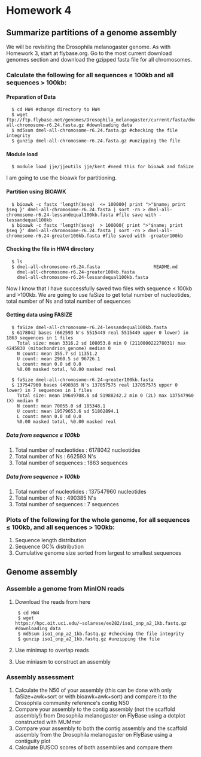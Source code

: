 # Homework 4

## Summarize partitions of a genome assembly

We will be revisiting the Drosophila melanogaster genome. As with Homework 3, start at flybase.org. Go to the most current download genomes section and download the gzipped fasta file for all chromosomes.

### Calculate the following for all sequences ≤ 100kb and all sequences > 100kb:

#### Preparation of Data

      $ cd HW4 #change directory to HW4   
      $ wget ftp://ftp.flybase.net/genomes/Drosophila_melanogaster/current/fasta/dmel-all-chromosome-r6.24.fasta.gz #downloading data   
      $ md5sum dmel-all-chromosome-r6.24.fasta.gz #checking the file integrity   
      $ gunzip dmel-all-chromosome-r6.24.fasta.gz #unzipping the file

#### Module load

      $ module load jje/jjeutils jje/kent #need this for bioawk and faSize

I am going to use the bioawk for partitioning. 

#### Partition using BIOAWK
      $ bioawk -c fastx 'length($seq)  <= 100000{ print ">"$name; print $seq }' dmel-all-chromosome-r6.24.fasta | sort -rn > dmel-all-chromosome-r6.24-lessandequal100kb.fasta #file save with -lessandequal100kb
      $ bioawk -c fastx 'length($seq)  > 100000{ print ">"$name; print $seq }' dmel-all-chromosome-r6.24.fasta | sort -rn > dmel-all-chromosome-r6.24-greater100kb.fasta #file saved with -greater100kb
   
#### Checking the file in HW4 directory
      $ ls 
      $ dmel-all-chromosome-r6.24.fasta                    README.md
        dmel-all-chromosome-r6.24-greater100kb.fasta       
        dmel-all-chromosome-r6.24-lessandequal100kb.fasta

Now I know that I have successfully saved two files with sequence ≤ 100kb and >100kb. We are going to use faSize to get total number of nucleotides, total number of Ns and total number of sequences

#### Getting data using FASIZE
      $ faSize dmel-all-chromosome-r6.24-lessandequal100kb.fasta 
      $ 6178042 bases (662593 N's 5515449 real 5515449 upper 0 lower) in 1863 sequences in 1 files
        Total size: mean 3316.2 sd 108053.8 min 0 (211000022278031) max 4245830 (mitochondrion_genome) median 0
        N count: mean 355.7 sd 11351.2
        U count: mean 2960.5 sd 96726.1
        L count: mean 0.0 sd 0.0
        %0.00 masked total, %0.00 masked real
        
      $ faSize dmel-all-chromosome-r6.24-greater100kb.fasta  
      $ 137547960 bases (490385 N's 137057575 real 137057575 upper 0 lower) in 7 sequences in 1 files 
        Total size: mean 19649708.6 sd 51988242.2 min 0 (2L) max 137547960 (X) median 0
        N count: mean 70055.0 sd 185348.1
        U count: mean 19579653.6 sd 51802894.1
        L count: mean 0.0 sd 0.0
        %0.00 masked total, %0.00 masked real

##### Data from sequence ≤ 100kb
1. Total number of nucleotides : 6178042 nucleotides
2. Total number of Ns : 662593 N's
3. Total number of sequences : 1863 sequences

##### Data from sequence > 100kb
1. Total number of nucleotides : 137547960 nucleotides
2. Total number of Ns : 490385 N's
3. Total number of sequences : 7 sequences


### Plots of the following for the whole genome, for all sequences ≤ 100kb, and all sequences > 100kb:

1. Sequence length distribution
2. Sequence GC% distribution
3. Cumulative genome size sorted from largest to smallest sequences


## Genome assembly

### Assemble a genome from MinION reads

1. Download the reads from here   

        $ cd HW4
        $ wget https://hpc.oit.uci.edu/~solarese/ee282/iso1_onp_a2_1kb.fastq.gz #downloading data
        $ md5sum iso1_onp_a2_1kb.fastq.gz #checking the file integrity   
        $ gunzip iso1_onp_a2_1kb.fastq.gz #unzipping the file
        
2. Use minimap to overlap reads     
3. Use miniasm to construct an assembly   

### Assembly assessment

1. Calculate the N50 of your assembly (this can be done with only faSize+awk+sort or with bioawk+awk+sort) and compare it to the Drosophila community reference's contig N50   
2. Compare your assembly to the contig assembly (not the scaffold assembly!) from Drosophila melanogaster on FlyBase using a dotplot constructed with MUMmer   
3. Compare your assembly to both the contig assembly and the scaffold assembly from the Drosophila melanogaster on FlyBase using a contiguity plot   
4. Calculate BUSCO scores of both assemblies and compare them   
